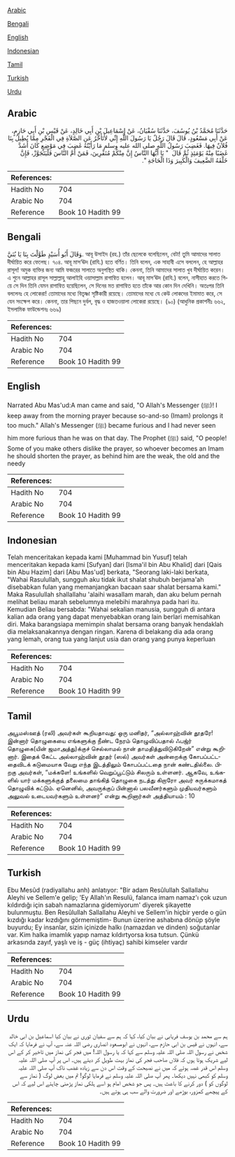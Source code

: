 [Arabic](#arabic)

[Bengali](#bengali)

[English](#english)

[Indonesian](#indonesian)

[Tamil](#tamil)

[Turkish](#turkish)

[Urdu](#urdu)

## Arabic


<div dir="rtl" lang="ar" style={{fontSize:'larger',backgroundColor:'#f8f9fa',padding:20}}>
حَدَّثَنَا مُحَمَّدُ بْنُ يُوسُفَ، حَدَّثَنَا سُفْيَانُ، عَنْ إِسْمَاعِيلَ بْنِ أَبِي خَالِدٍ، عَنْ قَيْسِ بْنِ أَبِي حَازِمٍ، عَنْ أَبِي مَسْعُودٍ، قَالَ قَالَ رَجُلٌ يَا رَسُولَ اللَّهِ إِنِّي لأَتَأَخَّرُ عَنِ الصَّلاَةِ فِي الْفَجْرِ مِمَّا يُطِيلُ بِنَا فُلاَنٌ فِيهَا‏.‏ فَغَضِبَ رَسُولُ اللَّهِ صلى الله عليه وسلم مَا رَأَيْتُهُ غَضِبَ فِي مَوْضِعٍ كَانَ أَشَدَّ غَضَبًا مِنْهُ يَوْمَئِذٍ ثُمَّ قَالَ ‏ "‏ يَا أَيُّهَا النَّاسُ إِنَّ مِنْكُمْ مُنَفِّرِينَ، فَمَنْ أَمَّ النَّاسَ فَلْيَتَجَوَّزْ، فَإِنَّ خَلْفَهُ الضَّعِيفَ وَالْكَبِيرَ وَذَا الْحَاجَةِ ‏"‏‏.‏
</div>
<div style={{backgroundColor:'#f8f9fa',padding:20, marginBottom: 10}}><table> <thead> <tr> <th>References:</th> <th></th> </tr> </thead> <tbody><tr><td>Hadith No</td><td>704</td></tr><tr><td>Arabic No</td><td>704</td></tr><tr><td>Reference</td><td>Book 10 Hadith 99</td></tr></tbody></table></div>

## Bengali


<div dir="ltr" lang="bn" style={{fontSize:'larger',backgroundColor:'#f8f9fa',padding:20}}>
وَقَالَ أَبُو أُسَيْدٍ طَوَّلْتَ بِنَا يَا بُنَيَّ. আবূ উসাইদ (রহ.) তাঁর ছেলেকে বলেছিলেন, বেটা! তুমি আমাদের সালাত দীর্ঘায়িত করে ফেলেছ। ৭০৪. আবূ মাস‘ঊদ (রাযি.) হতে বর্ণিত। তিনি বলেন, এক সাহাবী এসে বললেন, হে আল্লাহর রাসূল! অমুক ব্যক্তির জন্য আমি ফজরের সালাতে অনুপস্থিত থাকি। কেননা, তিনি আমাদের সালাত খুব দীর্ঘায়িত করেন। এ শুনে আল্লাহর রাসূল সাল্লাল্লাহু আলাইহি ওয়াসাল্লাম রাগান্বিত হলেন। আবূ মাস‘ঊদ (রাযি.) বলেন, নাসীহাত করতে গিয়ে সে দিন তিনি যেমন রাগান্বিত হয়েছিলেন, সে দিনের মত রাগান্বিত হতে তাঁকে আর কোন দিন দেখিনি। অতঃপর তিনি বললেনঃ হে লোকেরা! তোমাদের মধ্যে বিতৃষ্ণা সৃষ্টিকারী রয়েছে। তোমাদের মধ্যে যে কেউ লোকদের ইমামাত করে, সে যেন সংক্ষেপ করে। কেননা, তার পিছনে দুর্বল, বৃদ্ধ ও হাজতওয়ালা লোকেরা রয়েছে। (৯০) (আধুনিক প্রকাশনীঃ ৬৬২, ইসলামিক ফাউন্ডেশনঃ ৬৬৯)
</div>
<div style={{backgroundColor:'#f8f9fa',padding:20, marginBottom: 10}}><table> <thead> <tr> <th>References:</th> <th></th> </tr> </thead> <tbody><tr><td>Hadith No</td><td>704</td></tr><tr><td>Arabic No</td><td>704</td></tr><tr><td>Reference</td><td>Book 10 Hadith 99</td></tr></tbody></table></div>

## English


<div dir="ltr" lang="en" style={{fontSize:'larger',backgroundColor:'#f8f9fa',padding:20}}>
Narrated Abu Mas'ud:A man came and said, "O Allah's Messenger (ﷺ)! I keep away from the morning prayer because so-and-so (Imam) prolongs it too much." Allah's Messenger (ﷺ) became furious and I had never seen him more furious than he was on that day. The Prophet (ﷺ) said, "O people! Some of you make others dislike the prayer, so whoever becomes an Imam he should shorten the prayer, as behind him are the weak, the old and the needy
</div>
<div style={{backgroundColor:'#f8f9fa',padding:20, marginBottom: 10}}><table> <thead> <tr> <th>References:</th> <th></th> </tr> </thead> <tbody><tr><td>Hadith No</td><td>704</td></tr><tr><td>Arabic No</td><td>704</td></tr><tr><td>Reference</td><td>Book 10 Hadith 99</td></tr></tbody></table></div>

## Indonesian


<div dir="ltr" lang="id" style={{fontSize:'larger',backgroundColor:'#f8f9fa',padding:20}}>
Telah menceritakan kepada kami [Muhammad bin Yusuf] telah menceritakan kepada kami [Sufyan] dari [Isma'il bin Abu Khalid] dari [Qais bin Abu Hazim] dari [Abu Mas'ud] berkata, "Seorang laki-laki berkata, "Wahai Rasulullah, sungguh aku tidak ikut shalat shubuh berjama'ah disebabkan fulan yang memanjangkan bacaan saar shalat bersama kami." Maka Rasulullah shallallahu 'alaihi wasallam marah, dan aku belum pernah melihat beliau marah sebelumnya melebihi marahnya pada hari itu. Kemudian Beliau bersabda: "Wahai sekalian manusia, sungguh di antara kalian ada orang yang dapat menyebabkan orang lain berlari memisahkan diri. Maka barangsiapa memimpin shalat bersama orang banyak hendaklah dia melaksanakannya dengan ringan. Karena di belakang dia ada orang yang lemah, orang tua yang lanjut usia dan orang yang punya keperluan
</div>
<div style={{backgroundColor:'#f8f9fa',padding:20, marginBottom: 10}}><table> <thead> <tr> <th>References:</th> <th></th> </tr> </thead> <tbody><tr><td>Hadith No</td><td>704</td></tr><tr><td>Arabic No</td><td>704</td></tr><tr><td>Reference</td><td>Book 10 Hadith 99</td></tr></tbody></table></div>

## Tamil


<div dir="ltr" lang="ta" style={{fontSize:'larger',backgroundColor:'#f8f9fa',padding:20}}>
அபூமஸ்ஊத் (ரலி) அவர்கள் கூறியதாவது: ஒரு மனிதர், “அல்லாஹ்வின் தூதரே! இன்னார் தொழுகையை எங்களுக்கு நீண்ட நேரம் தொழுவிப்பதால் ஃபஜ்ர் தொழுகை(யின் ஜமாஅத்து)க்குச் செல்லாமல் நான் தாமதித்துவிடுகிறேன்” என்று கூறினார். இதைக் கேட்ட அல்லாஹ்வின் தூதர் (ஸல்) அவர்கள் அன்றைக்கு கோபப்பட்டதைவிடக் கடுமையாக வேறு எந்த இடத்திலும் கோபப்பட்டதை நான் கண்டதில்லை. பிறகு அவர்கள், “மக்களே! உங்களில் வெறுப்பூட்டும் சிலரும் உள்ளனர். ஆகவே, உங்களில் யார் மக்களுக்குத் தலைமை தாங்கித் தொழுகை நடத்து கிறாரோ அவர் சுருக்கமாகத் தொழுவிக் கட்டும். ஏனெனில், அவருக்குப் பின்னால் பலவீனர்களும் முதியவர்களும் அலுவல் உடையவர்களும் உள்ளனர்” என்று கூறினார்கள் அத்தியாயம் : 10
</div>
<div style={{backgroundColor:'#f8f9fa',padding:20, marginBottom: 10}}><table> <thead> <tr> <th>References:</th> <th></th> </tr> </thead> <tbody><tr><td>Hadith No</td><td>704</td></tr><tr><td>Arabic No</td><td>704</td></tr><tr><td>Reference</td><td>Book 10 Hadith 99</td></tr></tbody></table></div>

## Turkish


<div dir="ltr" lang="tr" style={{fontSize:'larger',backgroundColor:'#f8f9fa',padding:20}}>
Ebu Mesûd (radiyallahu anh) anlatıyor: "Bir adam Resûlullah Sallallahu Aleyhi ve Sellem'e gelip; 'Ey Allah'ın Resulü, falanca imam namaz'ı çok uzun kıldırdığı için sabah namazlarına gidemiyorum' diyerek şikayette bulunmuştu. Ben Resûlullah Sallallahu Aleyhi ve Sellem'in hiçbir yerde o gün kızdığı kadar kızdığını görmemiştim- Bunun üzerine ashabına dönüp şöyle buyurdu; Ey insanlar, sizin içinizde halkı (namazdan ve dinden) soğutanlar var. Kim halka imamlık yapıp namaz kıldırtyorsa kısa tutsun. Çünkü arkasında zayıf, yaşlı ve iş - güç (ihtiyaç) sahibi kimseler vardır
</div>
<div style={{backgroundColor:'#f8f9fa',padding:20, marginBottom: 10}}><table> <thead> <tr> <th>References:</th> <th></th> </tr> </thead> <tbody><tr><td>Hadith No</td><td>704</td></tr><tr><td>Arabic No</td><td>704</td></tr><tr><td>Reference</td><td>Book 10 Hadith 99</td></tr></tbody></table></div>

## Urdu


<div dir="rtl" lang="ur" style={{fontSize:'larger',backgroundColor:'#f8f9fa',padding:20}}>
ہم سے محمد بن یوسف فریابی نے بیان کیا، کہا کہ ہم سے سفیان ثوری نے بیان کیا اسماعیل بن ابی خالد سے، انہوں نے قیس بن ابی حازم سے، انہوں نے ابومسعود انصاری رضی اللہ عنہ سے، آپ نے فرمایا کہ ایک شخص نے رسول اللہ صلی اللہ علیہ وسلم سے کہا کہ یا رسول اللہ! میں فجر کی نماز میں تاخیر کر کے اس لیے شریک ہوتا ہوں کہ فلاں صاحب فجر کی نماز بہت طویل کر دیتے ہیں۔ اس پر آپ صلی اللہ علیہ وسلم اس قدر غصہ ہوئے کہ میں نے نصیحت کے وقت اس دن سے زیادہ غضب ناک آپ صلی اللہ علیہ وسلم کو کبھی نہیں دیکھا۔ پھر آپ صلی اللہ علیہ وسلم نے فرمایا لوگو! تم میں بعض لوگ ( نماز سے لوگوں کو ) دور کرنے کا باعث ہیں۔ پس جو شخص امام ہو اسے ہلکی نماز پڑھنی چاہئے اس لیے کہ اس کے پیچھے کمزور، بوڑھے اور ضرورت والے سب ہی ہوتے ہیں۔
</div>
<div style={{backgroundColor:'#f8f9fa',padding:20, marginBottom: 10}}><table> <thead> <tr> <th>References:</th> <th></th> </tr> </thead> <tbody><tr><td>Hadith No</td><td>704</td></tr><tr><td>Arabic No</td><td>704</td></tr><tr><td>Reference</td><td>Book 10 Hadith 99</td></tr></tbody></table></div>